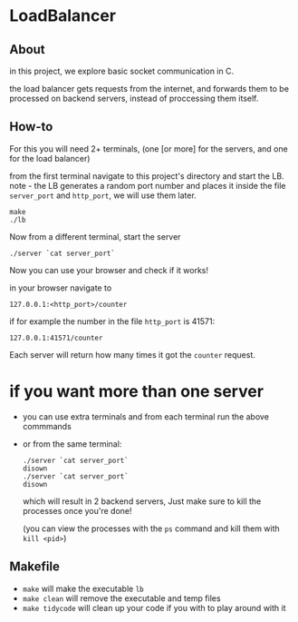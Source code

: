 # LoadBalancer

## About
in this project, we explore basic socket communication in C.

the load balancer gets requests from the internet, and forwards them to be processed on backend servers, instead of proccessing them itself.

## How-to
For this you will need 2+ terminals, (one [or more] for the servers, and one for the load balancer)

from the first terminal navigate to this project's directory and start the LB.
note - the LB generates a random port number and places it inside the file `server_port` and `http_port`, we will use them later.

```
make
./lb
```

Now from a different terminal, start the server

```
./server `cat server_port`
```
Now you can use your browser and check if it works!

in your browser navigate to 
```
127.0.0.1:<http_port>/counter
```
if for example the number in the file `http_port` is 41571:

```
127.0.0.1:41571/counter
```

Each server will return how many times it got the `counter` request.


# if you want more than one server

- you can use extra terminals and from each terminal run the above commmands

- or from the same terminal:

    ```
    ./server `cat server_port`
    disown
    ./server `cat server_port`
    disown
    ```
    which will result in 2 backend servers, Just make sure to kill the processes once you're done! 

    (you can view the processes with the `ps` command 
    and kill them with `kill <pid>`)

## Makefile
- `make` will make the executable `lb`
- `make clean` will remove the executable and temp files
- `make tidycode` will clean up your code if you with to play around with it
